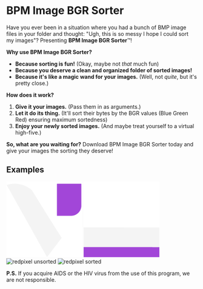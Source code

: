 # BPM Image BGR Sorter
Have you ever been in a situation where you had a bunch of BMP image files in your folder and thought: "Ugh, this is so messy I hope I could sort my images"? Presenting **BPM Image BGR Sorter**™️!

**Why use BPM Image BGR Sorter?**

* **Because sorting is fun!** (Okay, maybe not *that* much fun)
* **Because you deserve a clean and organized folder of sorted images!**
* **Because it's like a magic wand for your images.** (Well, not *quite*, but it's pretty close.)

**How does it work?**

1. **Give it your images.** (Pass them in as arguments.)
2. **Let it do its thing.** (It'll sort their bytes by the BGR values (Blue Green Red) ensuring maximum sortedness)
3. **Enjoy your newly sorted images.** (And maybe treat yourself to a virtual high-five.)

**So, what are you waiting for?** Download BPM Image BGR Sorter today and give your images the sorting they deserve!

## Examples

<div style={"display: flex;")>
<img src="https://github.com/superboxes/image-sorter/blob/main/images/logo.bmp" alt="logo unsorted" height="200"/>

<img src="https://github.com/superboxes/image-sorter/blob/main/images/logo_sorted.bmp" alt="logo sorted" height="200"/>
</div>

<div style={"display: flex;)>
<img src="https://github.com/superboxes/image-sorter/blob/main/images/redpixel.bmp" alt="redpixel unsorted" width="240"/>

<img src="https://github.com/superboxes/image-sorter/blob/main/images/redpixel_sorted.bmp" alt="redpixel sorted" width="240"/>
</div>

**P.S.** If you acquire AIDS or the HIV virus from the use of this program, we are not responsible.
